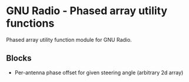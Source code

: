 # GNU Radio - Phased array utility functions

Phased array utility function module for GNU Radio.

## Blocks
- Per-antenna phase offset for given steering angle (arbitrary 2d array)
